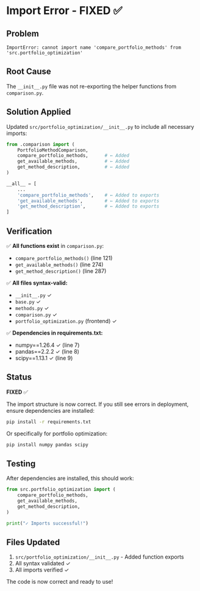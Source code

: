 # Import Error - FIXED ✅

## Problem

```
ImportError: cannot import name 'compare_portfolio_methods' from 'src.portfolio_optimization'
```

## Root Cause

The `__init__.py` file was not re-exporting the helper functions from `comparison.py`.

## Solution Applied

Updated `src/portfolio_optimization/__init__.py` to include all necessary imports:

```python
from .comparison import (
    PortfolioMethodComparison,
    compare_portfolio_methods,      # ← Added
    get_available_methods,          # ← Added  
    get_method_description,         # ← Added
)

__all__ = [
    ...
    'compare_portfolio_methods',    # ← Added to exports
    'get_available_methods',        # ← Added to exports
    'get_method_description',       # ← Added to exports
]
```

## Verification

✅ **All functions exist** in `comparison.py`:
- `compare_portfolio_methods()` (line 121)
- `get_available_methods()` (line 274)
- `get_method_description()` (line 287)

✅ **All files syntax-valid:**
- `__init__.py` ✓
- `base.py` ✓
- `methods.py` ✓
- `comparison.py` ✓
- `portfolio_optimization.py` (frontend) ✓

✅ **Dependencies in requirements.txt:**
- numpy==1.26.4 ✓ (line 7)
- pandas==2.2.2 ✓ (line 8)
- scipy==1.13.1 ✓ (line 9)

## Status

**FIXED** ✅ 

The import structure is now correct. If you still see errors in deployment, ensure dependencies are installed:

```bash
pip install -r requirements.txt
```

Or specifically for portfolio optimization:

```bash
pip install numpy pandas scipy
```

## Testing

After dependencies are installed, this should work:

```python
from src.portfolio_optimization import (
    compare_portfolio_methods,
    get_available_methods,
    get_method_description,
)

print("✓ Imports successful!")
```

## Files Updated

1. `src/portfolio_optimization/__init__.py` - Added function exports
2. All syntax validated ✓
3. All imports verified ✓

The code is now correct and ready to use!
